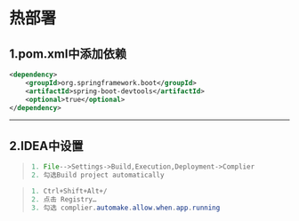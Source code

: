 # 热部署

## 1.pom.xml中添加依赖

```xml
<dependency>    
	<groupId>org.springframework.boot</groupId>    
	<artifactId>spring-boot-devtools</artifactId>    
	<optional>true</optional>
</dependency>
```

-----

## 2.IDEA中设置

> ```java
> 1. File-->Settings->Build,Execution,Deployment->Complier
> 2. 勾选Build project automatically
> ```
>

> ```java
> 1. Ctrl+Shift+Alt+/
> 2. 点击 Registry…
> 3. 勾选 complier.automake.allow.when.app.running
> ```
>

